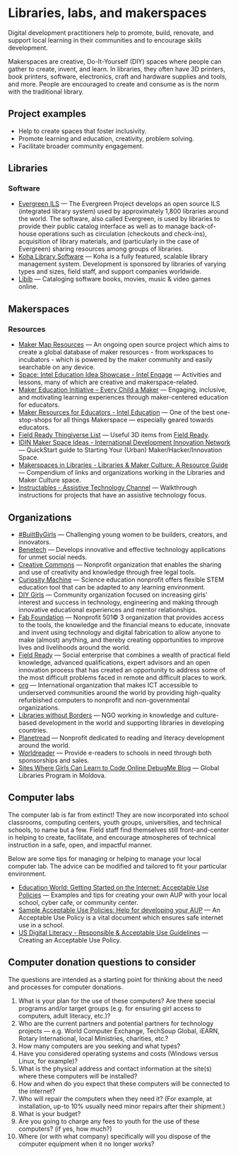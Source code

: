 # Libraries, labs, and makerspaces

Digital development practitioners help to promote, build, renovate, and support local learning in their communities and to encourage skills development.

Makerspaces are creative, Do-It-Yourself \(DIY\) spaces where people can gather to create, invent, and learn. In libraries, they often have 3D printers, book printers, software, electronics, craft and hardware supplies and tools, and more. People are encouraged to create and consume as is the norm with the traditional library.

## Project examples

* Help to create spaces that foster inclusivity.
* Promote learning and education, creativity, problem solving.
* Facilitate broader community engagement.


## Libraries


### Software

- [Evergreen ILS](http://evergreen-ils.org/) — The Evergreen Project develops an open source ILS (integrated library system) used by approximately 1,800 libraries around the world. The software, also called Evergreen, is used by libraries to provide their public catalog interface as well as to manage back-of-house operations such as circulation (checkouts and check-ins), acquisition of library materials, and (particularly in the case of Evergreen) sharing resources among groups of libraries.
- [Koha Library Software](https://koha-community.org/) — Koha is a fully featured, scalable library management system. Development is sponsored by libraries of varying types and sizes, field staff, and support companies worldwide.
- [Libib](http://www.libib.com/) — Cataloging software books, movies, music & video games online.



## Makerspaces

### Resources


- [Maker Map Resources](http://themakermap.com/) — An ongoing open source project which aims to create a global database of maker resources - from workspaces to incubators - which is powered by the maker community and easily searchable on any device.
- [Space: Intel Education Idea Showcase - Intel Engage](https://engage.intel.com/community/teachersengage/showcase/) — Activities and lessons, many of which are creative and makerspace-related.
- [Maker Education Initiative – Every Child a Maker](http://makered.org/) — Engaging, inclusive, and motivating learning experiences through maker-centered education for educators.
- [Maker Resources for Educators - Intel Education](http://www.intel.com/content/www/us/en/education/maker-resources-for-educators.html) — One of the best one-stop-shops for all things Makerspace — especially geared towards educators.
- [Field Ready Thingiverse List](http://www.thingiverse.com/Field_Ready/collections/field-ready-medical/page:1) — Useful 3D items from [Field Ready](http://www.fieldready.org/).
- [IDIN Maker Space Ideas - International Development Innovation Network](http://www.idin.org/resources/how/idin-maker-space-ideas) — QuickStart guide to Starting Your (Urban) Maker/Hacker/Innovation Space.
- [Makerspaces in Libraries - Libraries & Maker Culture: A Resource Guide](http://library-maker-culture.weebly.com/makerspaces-in-libraries.html) — Compendium of links and organizations working in the Libraries and Maker Culture space.
- [Instructables - Assistive Technology Channel](http://www.instructables.com/tag/type-id/category-technology/channel-assistive-technology/) — Walkthrough instructions for projects that have an assistive technology focus.

## Organizations

- [#BuiltByGirls](http://www.builtbygirls.com/) — Challenging young women to be builders, creators, and innovators.
- [Benetech](http://benetech.org/) — Develops innovative and effective technology applications for unmet social needs.
- [Creative Commons](http://creativecommons.org/) — Nonprofit organization that enables the sharing and use of creativity and knowledge through free legal tools.
- [Curiosity Machine](https://www.curiositymachine.org/) — Science education nonprofit offers flexible STEM education tool that can be adapted to any learning environment.
- [DIY Girls](http://www.diygirls.org/) — Community organization focused on increasing girls' interest and success in technology, engineering and making through innovative educational experiences and mentor relationships.
- [Fab Foundation](http://fabfoundation.org/) — Nonprofit 501© 3 organization that provides access to the tools, the knowledge and the financial means to educate, innovate and invent using technology and digital fabrication to allow anyone to make (almost) anything, and thereby creating opportunities to improve lives and livelihoods around the world.
- [Field Ready](http://fieldready.org/) — Social enterprise that combines a wealth of practical field knowledge, advanced qualifications, expert advisors and an open innovation process that has created an opportunity to address some of the most difficult problems faced in remote and difficult places to work.
- [org](http://interconnection.org/) — International organization that makes ICT accessible to underserved communities around the world by providing high-quality refurbished computers to nonprofit and non-governmental organizations.
- [Libraries without Borders](http://librarieswithoutborders.org/) — NGO working in knowledge and culture-based development in the world and supporting libraries in developing countries.
- [Planetread](http://planetread.org/) — Nonprofit dedicated to reading and literacy development around the world.
- [Worldreader](http://worldreader.org/) — Provide e-readers to schools in need through both sponsorships and sales.
- [Sites Where Girls Can Learn to Code Online DebugMe Blog](http://blog.debugme.eu/where-can-girls-learn-to-code/?utm_source=designernews) — Global Libraries Program in Moldova.



## Computer labs

The computer lab is far from extinct! They are now incorporated into school classrooms, computing centers, youth groups, universities, and technical schools, to name but a few. Field staff find themselves still front-and-center in helping to create, facilitate, and encourage atmospheres of technical instruction in a safe, open, and impactful manner.

Below are some tips for managing or helping to manage your local computer lab. The advice can be modified and tailored to fit your particular environment.

- [Education World: Getting Started on the Internet: Acceptable Use Policies](http://www.educationworld.com/a_curr/curr093.shtml) — Examples and tips for creating your own AUP with your local school, cyber cafe, or community center.
- [Sample Acceptable Use Policies: Help for developing your AUP](http://www.webwise.ie/teachers/sample-acceptable-use-policies-2/) — An Acceptable Use Policy is a vital document which ensures safe internet use in a school.
- [US Digital Literacy - Responsible & Acceptable Use Guidelines](http://digitalliteracy.us/responsible-acceptable-use-guidelines/) — Creating an Acceptable Use Policy.



## Computer donation questions to consider

The questions are intended as a starting point for thinking about the need and processes for computer donations.

1. What is your plan for the use of these computers? Are there special programs and/or target groups (e.g. for ensuring girl access to computers, adult literacy, etc.)?
2. Who are the current partners and potential partners for technology projects — e.g. World Computer Exchange, TechSoup Global, iEARN, Rotary International, local Ministries, charities, etc.?
3. How many computers are you seeking and what types?
4. Have you considered operating systems and costs (Windows versus Linux, for example)?
5. What is the physical address and contact information at the site(s) where these computers will be installed?
6. How and when do you expect that these computers will be connected to the internet?
7. Who will repair the computers when they need it? (For example, at installation, up-to 10% usually need minor repairs after their shipment.)
8. What is your budget?
9. Are you going to charge any fees to youth for the use of these computers? (if yes, how much?)
10. Where (or with what company) specifically will you dispose of the computer equipment when it no longer works?




